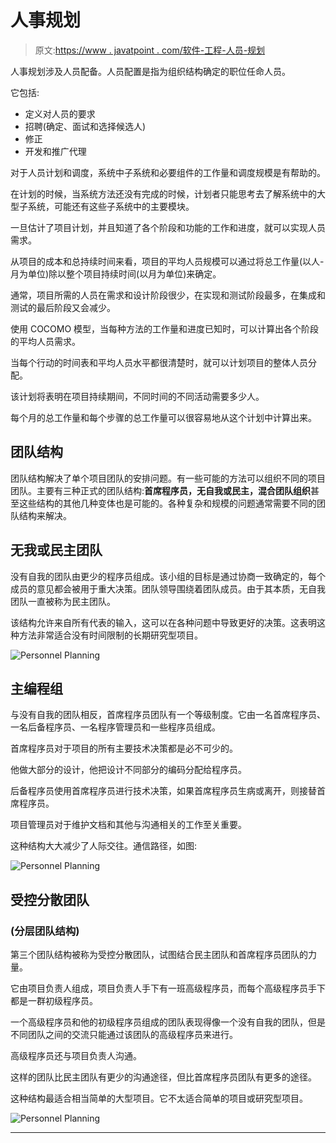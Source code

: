 # 人事规划

> 原文:[https://www . javatpoint . com/软件-工程-人员-规划](https://www.javatpoint.com/software-engineering-personnel-planning)

人事规划涉及人员配备。人员配置是指为组织结构确定的职位任命人员。

它包括:

*   定义对人员的要求
*   招聘(确定、面试和选择候选人)
*   修正
*   开发和推广代理

对于人员计划和调度，系统中子系统和必要组件的工作量和调度规模是有帮助的。

在计划的时候，当系统方法还没有完成的时候，计划者只能思考去了解系统中的大型子系统，可能还有这些子系统中的主要模块。

一旦估计了项目计划，并且知道了各个阶段和功能的工作和进度，就可以实现人员需求。

从项目的成本和总持续时间来看，项目的平均人员规模可以通过将总工作量(以人-月为单位)除以整个项目持续时间(以月为单位)来确定。

通常，项目所需的人员在需求和设计阶段很少，在实现和测试阶段最多，在集成和测试的最后阶段又会减少。

使用 COCOMO 模型，当每种方法的工作量和进度已知时，可以计算出各个阶段的平均人员需求。

当每个行动的时间表和平均人员水平都很清楚时，就可以计划项目的整体人员分配。

该计划将表明在项目持续期间，不同时间的不同活动需要多少人。

每个月的总工作量和每个步骤的总工作量可以很容易地从这个计划中计算出来。

## 团队结构

团队结构解决了单个项目团队的安排问题。有一些可能的方法可以组织不同的项目团队。主要有三种正式的团队结构:**首席程序员，无自我或民主，混合团队组织**甚至这些结构的其他几种变体也是可能的。各种复杂和规模的问题通常需要不同的团队结构来解决。

## 无我或民主团队

没有自我的团队由更少的程序员组成。该小组的目标是通过协商一致确定的，每个成员的意见都会被用于重大决策。团队领导围绕着团队成员。由于其本质，无自我团队一直被称为民主团队。

该结构允许来自所有代表的输入，这可以在各种问题中导致更好的决策。这表明这种方法非常适合没有时间限制的长期研究型项目。

![Personnel Planning](../Images/d8193f05882415d92432097a5670e738.png)

## 主编程组

与没有自我的团队相反，首席程序员团队有一个等级制度。它由一名首席程序员、一名后备程序员、一名程序管理员和一些程序员组成。

首席程序员对于项目的所有主要技术决策都是必不可少的。

他做大部分的设计，他把设计不同部分的编码分配给程序员。

后备程序员使用首席程序员进行技术决策，如果首席程序员生病或离开，则接替首席程序员。

项目管理员对于维护文档和其他与沟通相关的工作至关重要。

这种结构大大减少了人际交往。通信路径，如图:

![Personnel Planning](../Images/75bb079755db1d49f03f394702e9c821.png)

## 受控分散团队

### (分层团队结构)

第三个团队结构被称为受控分散团队，试图结合民主团队和首席程序员团队的力量。

它由项目负责人组成，项目负责人手下有一班高级程序员，而每个高级程序员手下都是一群初级程序员。

一个高级程序员和他的初级程序员组成的团队表现得像一个没有自我的团队，但是不同团队之间的交流只能通过该团队的高级程序员来进行。

高级程序员还与项目负责人沟通。

这样的团队比民主团队有更少的沟通途径，但比首席程序员团队有更多的途径。

这种结构最适合相当简单的大型项目。它不太适合简单的项目或研究型项目。

![Personnel Planning](../Images/672f6d25155be4c92a34f3f18f5bc0fb.png)

* * *